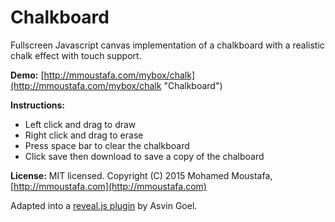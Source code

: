 # Chalkboard

Fullscreen Javascript canvas implementation of a chalkboard with a realistic chalk effect with touch support.

**Demo:** [http://mmoustafa.com/mybox/chalk](http://mmoustafa.com/mybox/chalk "Chalkboard")

**Instructions:** 
- Left click and drag to draw
- Right click and drag to erase
- Press space bar to clear the chalkboard
- Click save then download to save a copy of the chalboard

**License:**
MIT licensed. Copyright (C) 2015 Mohamed Moustafa, [http://mmoustafa.com](http://mmoustafa.com)

Adapted into a [reveal.js plugin](http://courses.telematique.eu/reveal.js-plugins/chalkboard-demo.html#/ "Plugin") by Asvin Goel.


